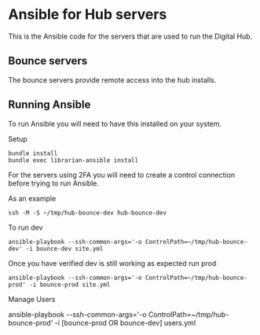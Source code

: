 Ansible for Hub servers
=======================

This is the Ansible code for the servers that are used to run the Digital Hub.

Bounce servers
--------------

The bounce servers provide remote access into the hub installs.

Running Ansible
---------------

To run Ansible you will need to have this installed on your system.

Setup

    bundle install
    bundle exec librarian-ansible install

For the servers using 2FA you will need to create a control connection before trying to run Ansible.

As an example

    ssh -M -S ~/tmp/hub-bounce-dev hub-bounce-dev

To run dev

    ansible-playbook --ssh-common-args='-o ControlPath=~/tmp/hub-bounce-dev' -i bounce-dev site.yml

Once you have verified dev is still working as expected run prod 

    ansible-playbook --ssh-common-args='-o ControlPath=~/tmp/hub-bounce-prod' -i bounce-prod site.yml

Manage Users

   ansible-playbook --ssh-common-args='-o ControlPath=~/tmp/hub-bounce-prod' -i [bounce-prod OR bounce-dev] users.yml

